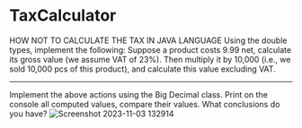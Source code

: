 # TaxCalculator
HOW NOT TO CALCULATE THE TAX IN  JAVA LANGUAGE
Using the double types, implement the following:
Suppose a product costs 9.99 net, calculate its gross value (we assume VAT of 23%). 
Then multiply it by 10,000 (i.e., we sold 10,000 pcs of this product), and calculate this value excluding VAT.
-------------------------------------------------- ------------------------------------------------
Implement the above actions using the Big Decimal class. Print on the console all computed values, compare their values. What conclusions do you have?
![Screenshot 2023-11-03 132914](https://github.com/horeyzer/TaxCalculator/assets/147154747/a3b5fe88-6fce-4e8f-9ce0-a009f4dd12f8)
